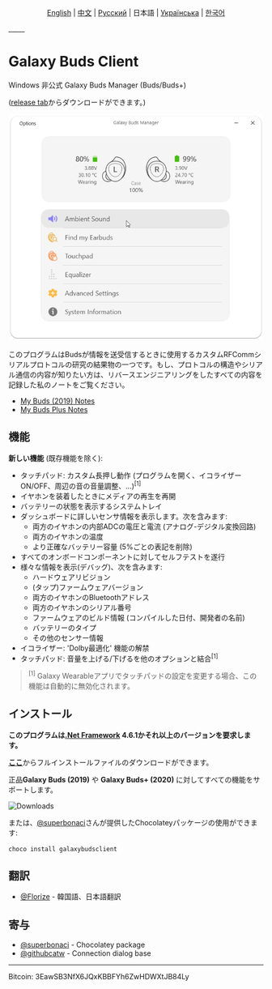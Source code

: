 

<p align="center">
  <a href="../README.md">English</a> | <a href="./README_chn.md">中文</a> | <a href="./README_rus.md">Русский</a> | 日本語 | <a href="./README_ukr.md">Українська</a> | <a href="./README_kor.md">한국어</a>
</p>
_____

# Galaxy Buds Client

Windows 非公式 Galaxy Buds Manager (Buds/Buds+)

([release tab](https://github.com/thepbone/galaxybudsclient/releases)からダウンロードができます。)

<p align="center">
  <img src="../screenshots/screencap.gif">
</p>

このプログラムはBudsが情報を送受信するときに使用するカスタムRFCommシリアルプロトコルの研究の結果物の一つです。もし、プロトコルの構造やシリアル通信の内容が知りたい方は、リバースエンジニアリングをしたすべての内容を記録した私のノートをご覧ください。

* [My Buds (2019) Notes](../GalaxyBudsRFCommProtocol.md)
* [My Buds Plus Notes](../Galaxy%20Buds%20Plus%20RFComm%20Protocol%20Notes.md)

## 機能

**新しい機能** (既存機能を除く):

* タッチパッド: カスタム長押し動作 (プログラムを開く、イコライザーON/OFF、周辺の音の音量調整、...)<sup>[1]</sup>
* イヤホンを装着したときにメディアの再生を再開
* バッテリーの状態を表示するシステムトレイ
* ダッシュボードに詳しいセンサ情報を表示します。次を含みます:
  * 両方のイヤホンの内部ADCの電圧と電流 (アナログ-デジタル変換回路)
  * 両方のイヤホンの温度
  * より正確なバッテリー容量 (5%ごとの表記を削除)
* すべてのオンボードコンポーネントに対してセルフテストを遂行
* 様々な情報を表示(デバッグ)、次を含みます:
  * ハードウェアリビジョン
  * (タップ)ファームウェアバージョン
  * 両方のイヤホンのBluetoothアドレス
  * 両方のイヤホンのシリアル番号
  * ファームウェアのビルド情報 (コンパイルした日付、開発者の名前)
  * バッテリーのタイプ
  * その他のセンサー情報
* イコライザー: 'Dolby最適化' 機能の解禁
* タッチパッド: 音量を上げる/下げるを他のオプションと結合<sup>[1]</sup>

> <sup>[1]</sup> Galaxy Wearableアプリでタッチパッドの設定を変更する場合、この機能は自動的に無効化されます。
## インストール

**このプログラムは[.Net Framework](https://dotnet.microsoft.com/download/dotnet-framework/net461) 4.6.1かそれ以上のバージョンを要求します。**

[**ここ**](https://github.com/ThePBone/GalaxyBudsClient/releases)からフルインストールファイルのダウンロードができます。

正品**Galaxy Buds (2019)** や **Galaxy Buds+ (2020)** に対してすべての機能をサポートします。

![Downloads](https://img.shields.io/github/downloads/ThePBone/GalaxyBudsClient/total)

または、[@superbonaci](https://github.com/superbonaci)さんが提供したChocolateyパッケージの使用ができます:

```
choco install galaxybudsclient
```

## 翻訳

* [@Florize](https://github.com/Florize) - 韓国語、日本語翻訳

## 寄与

* [@superbonaci](https://github.com/superbonaci) - Chocolatey package
* [@githubcatw](https://github.com/githubcatw) - Connection dialog base



___

Bitcoin: 3EawSB3NfX6JQxKBBFYh6ZwHDWXtJB84Ly
